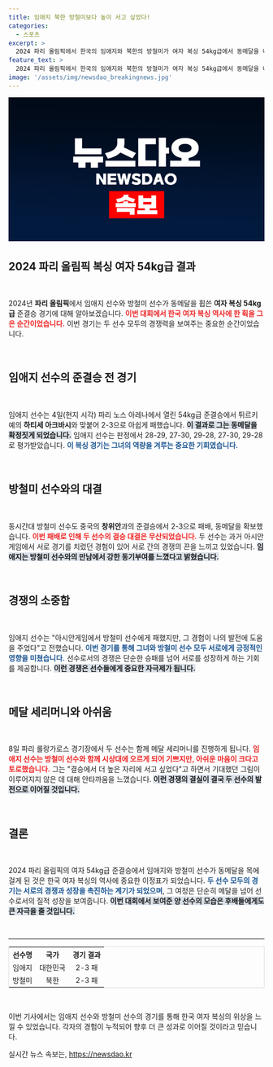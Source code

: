 ```yaml
---
title: 임애지 북한 방철미보다 높이 서고 싶었다!
categories:
  - 스포츠
excerpt: >
  2024 파리 올림픽에서 한국의 임애지와 북한의 방철미가 여자 복싱 54kg급에서 동메달을 나란히 획득하며 시상대에 서게 됐습니다. 두 선수의 준결승 패배로 남북 결승 대결은 무산되었습니다.
feature_text: >
  2024 파리 올림픽에서 한국의 임애지와 북한의 방철미가 여자 복싱 54kg급에서 동메달을 나란히 획득하며 시상대에 서게 됐습니다. 두 선수의 준결승 패배로 남북 결승 대결은 무산되었습니다.
image: '/assets/img/newsdao_breakingnews.jpg'
---
```


<p><img src="/assets/img/newsdao_breakingnews.jpg" alt="firstkoreanews 속보" /></p>

<h2 data-ke-size="size26">2024 파리 올림픽 복싱 여자 54kg급 결과</h2>

<p data-ke-size="size16">&nbsp;</p> 

<p>2024년 <b>파리 올림픽</b>에서 임애지 선수와 방철미 선수가 동메달을 휩쓴 <b>여자 복싱 54kg급</b> 준결승 경기에 대해 알아보겠습니다. <b><span style="color: #ee2323;">이번 대회에서 한국 여자 복싱 역사에 한 획을 그은 순간이었습니다.</span></b> 이번 경기는 두 선수 모두의 경쟁력을 보여주는 중요한 순간이었습니다. </p>

<p data-ke-size="size16">&nbsp;</p> 

<h2 data-ke-size="size26">임애지 선수의 준결승 전 경기</h2>

<p data-ke-size="size16">&nbsp;</p> 

<p>임애지 선수는 4일(현지 시각) 파리 노스 아레나에서 열린 54kg급 준결승에서 튀르키예의 <b>하티세 아크바시</b>와 맞붙어 2-3으로 아쉽게 패했습니다. <b><span style="background-color: #21538527;">이 결과로 그는 동메달을 확정짓게 되었습니다.</span></b> 임애지 선수는 판정에서 28-29, 27-30, 29-28, 27-30, 29-28로 평가받았습니다. <b><span style="color: #1a5490;">이 복싱 경기는 그녀의 역량을 겨루는 중요한 기회였습니다.</span></b> </p>

<p data-ke-size="size16">&nbsp;</p>

<h2 data-ke-size="size26">방철미 선수와의 대결</h2>

<p data-ke-size="size16">&nbsp;</p> 

<p>동시간대 방철미 선수도 중국의 <b>창위안</b>과의 준결승에서 2-3으로 패배, 동메달을 확보했습니다. <b><span style="color: #ee2323;">이번 패배로 인해 두 선수의 결승 대결은 무산되었습니다.</span></b> 두 선수는 과거 아시안게임에서 서로 경기를 치렀던 경험이 있어 서로 간의 경쟁의 끈을 느끼고 있었습니다. <b><span style="background-color: #21538527;">임애지는 방철미 선수와의 만남에서 강한 동기부여를 느꼈다고 밝혔습니다.</span></b></p>

<p data-ke-size="size16">&nbsp;</p>

<h2 data-ke-size="size26">경쟁의 소중함</h2>

<p data-ke-size="size16">&nbsp;</p> 

<p>임애지 선수는 "아시안게임에서 방철미 선수에게 패했지만, 그 경험이 나의 발전에 도움을 주었다"고 전했습니다. <b><span style="color: #1a5490;">이번 경기를 통해 그녀와 방철미 선수 모두 서로에게 긍정적인 영향을 미쳤습니다.</span></b> 선수로서의 경쟁은 단순한 승패를 넘어 서로를 성장하게 하는 기회를 제공합니다. <b><span style="background-color: #21538527;">이런 경쟁은 선수들에게 중요한 자극제가 됩니다.</span></b></p>

<p data-ke-size="size16">&nbsp;</p>

<h2 data-ke-size="size26">메달 세리머니와 아쉬움</h2>

<p data-ke-size="size16">&nbsp;</p> 

<p>8일 파리 롤랑가로스 경기장에서 두 선수는 함께 메달 세리머니를 진행하게 됩니다. <b><span style="color: #ee2323;">임애지 선수는 방철미 선수와 함께 시상대에 오르게 되어 기쁘지만, 아쉬운 마음이 크다고 토로했습니다.</span></b> 그는 "결승에서 더 높은 자리에 서고 싶었다"고 하면서 기대했던 그림이 이루어지지 않은 데 대해 안타까움을 느꼈습니다. <b><span style="background-color: #21538527;">이런 경쟁의 결실이 결국 두 선수의 발전으로 이어질 것입니다.</span></b></p>

<p data-ke-size="size16">&nbsp;</p>

<h2 data-ke-size="size26">결론</h2>

<p data-ke-size="size16">&nbsp;</p> 

<p>2024 파리 올림픽의 여자 54kg급 준결승에서 임애지와 방철미 선수가 동메달을 목에 걸게 된 것은 한국 여자 복싱의 역사에 중요한 이정표가 되었습니다. <b><span style="color: #1a5490;">두 선수 모두의 경기는 서로의 경쟁과 성장을 촉진하는 계기가 되었으며</span></b>, 그 여정은 단순히 메달을 넘어 선수로서의 질적 성장을 보여줍니다. <b><span style="background-color: #21538527;">이번 대회에서 보여준 양 선수의 모습은 후배들에게도 큰 자극을 줄 것입니다.</span></b> </p>

<p data-ke-size="size16">&nbsp;</p>

<hr>

<table style="width: 100%; border-collapse: collapse; border: 1px solid #ddd;">
    <tr>
        <th style="text-align: left;"><b>선수명</b></th>
        <th style="text-align: center;"><b>국가</b></th>
        <th style="text-align: center;"><b>경기 결과</b></th>
    </tr>
    <tr>
        <td style="text-align: left;">임애지</td>
        <td style="text-align: center;">대한민국</td>
        <td style="text-align: center;">2-3 패</td>
    </tr>
    <tr>
        <td style="text-align: left;">방철미</td>
        <td style="text-align: center;">북한</td>
        <td style="text-align: center;">2-3 패</td>
    </tr>
</table> 

<p data-ke-size="size16">&nbsp;</p> 

<p>이번 기사에서는 임애지 선수와 방철미 선수의 경기를 통해 한국 여자 복싱의 위상을 느낄 수 있었습니다. 각자의 경험이 누적되어 향후 더 큰 성과로 이어질 것이라고 믿습니다.</p>
실시간 뉴스 속보는, <a href="https://newsdao.kr" rel="dofollow">https://newsdao.kr</a>


